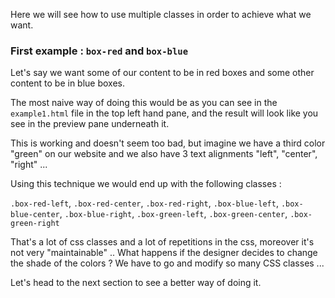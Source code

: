 Here we will see how to use multiple classes in order to achieve what we want.

### First example : `box-red` and `box-blue`

Let's say we want some of our content to be in red boxes and some other content to be in blue boxes.

The most naive way of doing this would be as you can see in the `example1.html` file in the top left hand pane, and the result will look like you see in the preview pane underneath it.

This is working and doesn't seem too bad, but imagine we have a third color "green" on our website and we also have 3 text alignments "left", "center", "right" ...

Using this technique we would end up with the following classes :

`.box-red-left`, `.box-red-center`, `.box-red-right`, `.box-blue-left`, `.box-blue-center`, `.box-blue-right`, `.box-green-left`, `.box-green-center`, `.box-green-right`

That's a lot of css classes and a lot of repetitions in the css, moreover it's not very "maintainable" .. What happens if the designer decides to change the shade of the colors ? We have to go and modify so many CSS classes ...

Let's head to the next section to see a better way of doing it.
